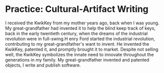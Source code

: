 # Practice: Cultural-Artifact Writing

I received the KwikKey from my mother years ago, back when I was young. My
great-grandfather had invented it to help the blind keep track of keys, back in
the early twentieth century, when the dreams of the industrial revolution were
in full-swing.H enry Ford started the industrial revolution, contributing to my
great-grandfather's want to invent. He invented the KwikKey, patented it, and
promptly brought it to market. Despite not selling well, the KwikKey symbolizes
the innate need to innovate throughout the generations in my family. My
great-grandfather invented and patented objects, I write and publish software. 
